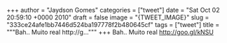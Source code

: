 
+++
author = "Jaydson Gomes"
categories = ["tweet"]
date = "Sat Oct 02 20:59:10 +0000 2010"
draft = false
image = "{TWEET_IMAGE}"
slug = "333ce24afe1bb7446d524ba197778f2b480645cf"
tags = ["tweet"]
title = """Bah.. Muito real http://g..."""
+++
Bah.. Muito real http://goo.gl/kNSU
